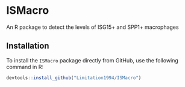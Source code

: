 # ISMacro
An R package to detect the levels of ISG15+ and SPP1+ macrophages

## Installation

To install the `ISMacro` package directly from GitHub, use the following command in R:

```R
devtools::install_github("Limitation1994/ISMacro")
